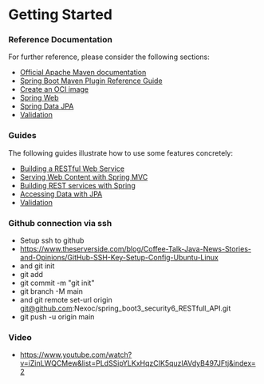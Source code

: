 # Getting Started

### Reference Documentation
For further reference, please consider the following sections:

* [Official Apache Maven documentation](https://maven.apache.org/guides/index.html)
* [Spring Boot Maven Plugin Reference Guide](https://docs.spring.io/spring-boot/docs/3.2.5/maven-plugin/reference/html/)
* [Create an OCI image](https://docs.spring.io/spring-boot/docs/3.2.5/maven-plugin/reference/html/#build-image)
* [Spring Web](https://docs.spring.io/spring-boot/docs/3.2.5/reference/htmlsingle/index.html#web)
* [Spring Data JPA](https://docs.spring.io/spring-boot/docs/3.2.5/reference/htmlsingle/index.html#data.sql.jpa-and-spring-data)
* [Validation](https://docs.spring.io/spring-boot/docs/3.2.5/reference/htmlsingle/index.html#io.validation)

### Guides
The following guides illustrate how to use some features concretely:

* [Building a RESTful Web Service](https://spring.io/guides/gs/rest-service/)
* [Serving Web Content with Spring MVC](https://spring.io/guides/gs/serving-web-content/)
* [Building REST services with Spring](https://spring.io/guides/tutorials/rest/)
* [Accessing Data with JPA](https://spring.io/guides/gs/accessing-data-jpa/)
* [Validation](https://spring.io/guides/gs/validating-form-input/)

### Github connection via ssh

+ Setup ssh to github
+ https://www.theserverside.com/blog/Coffee-Talk-Java-News-Stories-and-Opinions/GitHub-SSH-Key-Setup-Config-Ubuntu-Linux
+ and git init
+ git add
+ git commit -m "git init"
+ git branch -M main
+ and git remote set-url origin git@github.com:Nexoc/spring_boot3_security6_RESTfull_API.git
+ git push -u origin main

### Video

+ https://www.youtube.com/watch?v=iZinLWQCMew&list=PLdSSipYLKxHqzCIK5quzIAVdyB497JFtj&index=2


